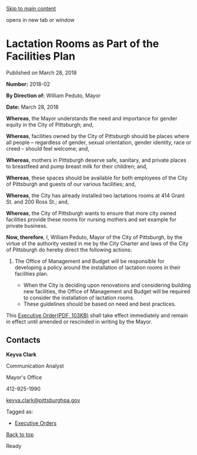 [Skip to main content](https://www.pittsburghpa.gov/City-Government/Mayor/Executive-Orders/Lactation-Rooms-as-Part-of-the-Facilities-Plan#main-content)

opens in new tab or window

# Lactation Rooms as Part of the Facilities Plan

Published on March 28, 2018

**Number:** 2018-02

**By Direction of:** William Peduto, Mayor

**Date:** March 28, 2018

**Whereas**, the Mayor understands the need and importance for gender equity in the City of Pittsburgh; and,

**Whereas**, facilities owned by the City of Pittsburgh should be places where all people – regardless of gender, sexual orientation, gender identity, race or creed – should feel welcome; and,

**Whereas**, mothers in Pittsburgh deserve safe, sanitary, and private places to breastfeed and pump breast milk for their children; and,

**Whereas**, these spaces should be available for both employees of the City of Pittsburgh and guests of our various facilities; and,

**Whereas**, the City has already installed two lactations rooms at 414 Grant St. and 200 Ross St.; and,

**Whereas**, the City of Pittsburgh wants to ensure that more city owned facilities provide these rooms for nursing mothers and set example for private business.

**Now, therefore**, I, William Peduto, Mayor of the City of Pittsburgh, by the virtue of the authority vested in me by the City Charter and laws of the City of Pittsburgh do hereby direct the following actions:

1. The Office of Management and Budget will be responsible for developing a policy around the installation of lactation rooms in their facilities plan.


   - When the City is deciding upon renovations and considering building new facilities, the Office of Management and Budget will be required to consider the installation of lactation rooms.
   - These guidelines should be based on need and best practices.

This [Executive Order(PDF, 103KB)](https://www.pittsburghpa.gov/files/assets/city/v/1/mayor/documents/executive-orders/lactation_rooms_as_part_of_the_facilities_plan.pdf) shall take effect immediately and remain in effect until amended or rescinded in writing by the Mayor.

## Contacts

**Keyva Clark**

Communication Analyst

Mayor's Office

412-925-1990

[keyva.clark@pittsburghpa.gov](mailto:keyva.clark@pittsburghpa.gov)

Tagged as:

- [Executive Orders](https://www.pittsburghpa.gov/News-articles?dlv_OC%20CL%20City%20News%20Listing=(dd_OC%20News%20Categories=Executive%20Orders))

[Back to top](https://www.pittsburghpa.gov/City-Government/Mayor/Executive-Orders/Lactation-Rooms-as-Part-of-the-Facilities-Plan#body-top)

Ready
